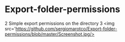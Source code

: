 # Export-folder-permissions
2
Simple export permissions on the directory
3
​<img src='https://github.com/sergiomarotco/Export-folder-permissions/blob/master/Screenshot.jpg/>
